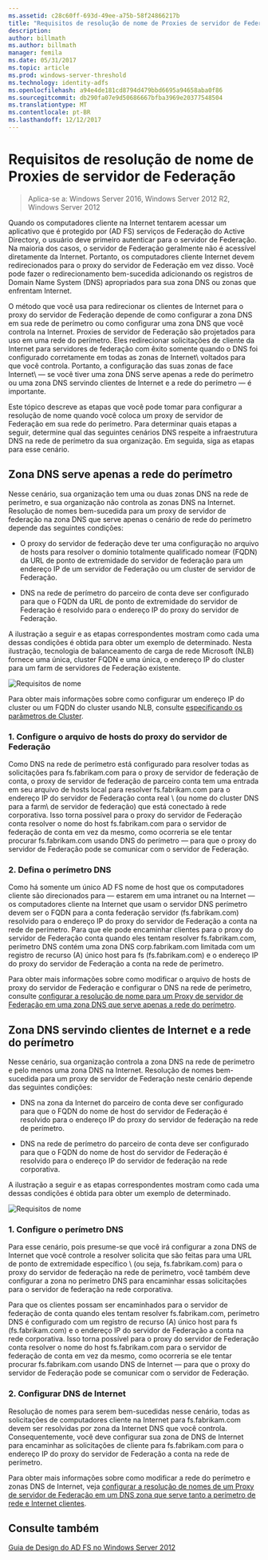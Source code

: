 ```yaml
---
ms.assetid: c28c60ff-693d-49ee-a75b-58f24866217b
title: "Requisitos de resolução de nome de Proxies de servidor de Federação"
description: 
author: billmath
ms.author: billmath
manager: femila
ms.date: 05/31/2017
ms.topic: article
ms.prod: windows-server-threshold
ms.technology: identity-adfs
ms.openlocfilehash: a94e4de181cd8794d479bbd6695a94658aba0f86
ms.sourcegitcommit: db290fa07e9d50686667bfba3969e20377548504
ms.translationtype: MT
ms.contentlocale: pt-BR
ms.lasthandoff: 12/12/2017
---
```

# <a name="name-resolution-requirements-for-federation-server-proxies"></a>Requisitos de resolução de nome de Proxies de servidor de Federação

>Aplica-se a: Windows Server 2016, Windows Server 2012 R2, Windows Server 2012

Quando os computadores cliente na Internet tentarem acessar um aplicativo que é protegido por \(AD FS\) serviços de Federação do Active Directory, o usuário deve primeiro autenticar para o servidor de Federação. Na maioria dos casos, o servidor de Federação geralmente não é acessível diretamente da Internet. Portanto, os computadores cliente Internet devem redirecionados para o proxy do servidor de Federação em vez disso. Você pode fazer o redirecionamento bem-sucedida adicionando os registros de Domain Name System \(DNS\) apropriados para sua zona DNS ou zonas que enfrentam Internet.  
  
O método que você usa para redirecionar os clientes de Internet para o proxy do servidor de Federação depende de como configurar a zona DNS em sua rede de perímetro ou como configurar uma zona DNS que você controla na Internet. Proxies de servidor de Federação são projetados para uso em uma rede do perímetro. Eles redirecionar solicitações de cliente da Internet para servidores de federação com êxito somente quando o DNS foi configurado corretamente em todas as zonas de Internet\ voltados para que você controla. Portanto, a configuração das suas zonas de face Internet\ — se você tiver uma zona DNS serve apenas a rede do perímetro ou uma zona DNS servindo clientes de Internet e a rede do perímetro — é importante.  
  
Este tópico descreve as etapas que você pode tomar para configurar a resolução de nome quando você coloca um proxy de servidor de Federação em sua rede do perímetro. Para determinar quais etapas a seguir, determine qual das seguintes cenários DNS respeite a infraestrutura DNS na rede de perímetro da sua organização. Em seguida, siga as etapas para esse cenário.  
  
## <a name="dns-zone-serving-only-the-perimeter-network"></a>Zona DNS serve apenas a rede do perímetro  
Nesse cenário, sua organização tem uma ou duas zonas DNS na rede de perímetro, e sua organização não controla as zonas DNS na Internet. Resolução de nomes bem-sucedida para um proxy de servidor de federação na zona DNS que serve apenas o cenário de rede do perímetro depende das seguintes condições:  
  
-   O proxy do servidor de federação deve ter uma configuração no arquivo de hosts para resolver o domínio totalmente qualificado nomear \(FQDN\) da URL de ponto de extremidade do servidor de federação para um endereço IP de um servidor de Federação ou um cluster de servidor de Federação.  
  
-   DNS na rede de perímetro do parceiro de conta deve ser configurado para que o FQDN da URL de ponto de extremidade do servidor de Federação é resolvido para o endereço IP do proxy do servidor de Federação.  
  
A ilustração a seguir e as etapas correspondentes mostram como cada uma dessas condições é obtida para obter um exemplo de determinado. Nesta ilustração, tecnologia de balanceamento de carga de rede Microsoft \(NLB\) fornece uma única, cluster FQDN e uma única, o endereço IP do cluster para um farm de servidores de Federação existente.  
  
![Requisitos de nome](media/adfs2_deploy_single_fs.gif)  
  
Para obter mais informações sobre como configurar um endereço IP do cluster ou um FQDN do cluster usando NLB, consulte [especificando os parâmetros de Cluster](https://go.microsoft.com/fwlink/?LinkId=75282).  
  
### <a name="1-configure-the-hosts-file-on-the-federation-server-proxy"></a>1. Configure o arquivo de hosts do proxy do servidor de Federação  
Como DNS na rede de perímetro está configurado para resolver todas as solicitações para fs.fabrikam.com para o proxy de servidor de federação de conta, o proxy de servidor de federação de parceiro conta tem uma entrada em seu arquivo de hosts local para resolver fs.fabrikam.com para o endereço IP do servidor de Federação conta real \ (ou nome do cluster DNS para a farm\ de servidor de federação) que está conectado à rede corporativa. Isso torna possível para o proxy do servidor de Federação conta resolver o nome do host fs.fabrikam.com para o servidor de federação de conta em vez da mesmo, como ocorreria se ele tentar procurar fs.fabrikam.com usando DNS do perímetro — para que o proxy do servidor de Federação pode se comunicar com o servidor de Federação.  
  
### <a name="2-configure-perimeter-dns"></a>2. Defina o perímetro DNS  
Como há somente um único AD FS nome de host que os computadores cliente são direcionados para — estarem em uma intranet ou na Internet — os computadores cliente na Internet que usam o servidor DNS perímetro devem ser o FQDN para a conta federação servidor \(fs.fabrikam.com\) resolvido para o endereço IP do proxy do servidor de Federação a conta na rede de perímetro. Para que ele pode encaminhar clientes para o proxy do servidor de Federação conta quando eles tentam resolver fs.fabrikam.com, perímetro DNS contém uma zona DNS corp.fabrikam.com limitada com um registro de recurso \(A\) único host para fs \(fs.fabrikam.com\) e o endereço IP do proxy do servidor de Federação a conta na rede de perímetro.  
  
Para obter mais informações sobre como modificar o arquivo de hosts de proxy do servidor de Federação e configurar o DNS na rede de perímetro, consulte [configurar a resolução de nome para um Proxy de servidor de Federação em uma zona DNS que serve apenas a rede do perímetro](../../ad-fs/deployment/Configure-Name-Resolution-for-a-Federation-Server-Proxy-in-a-DNS-Zone-That-Serves-Only-the-Perimeter-Network.md).  
  
## <a name="dns-zone-serving-both-the-perimeter-network-and-internet-clients"></a>Zona DNS servindo clientes de Internet e a rede do perímetro  
Nesse cenário, sua organização controla a zona DNS na rede de perímetro e pelo menos uma zona DNS na Internet. Resolução de nomes bem-sucedida para um proxy de servidor de Federação neste cenário depende das seguintes condições:  
  
-   DNS na zona da Internet do parceiro de conta deve ser configurado para que o FQDN do nome de host do servidor de Federação é resolvido para o endereço IP do proxy do servidor de federação na rede de perímetro.  
  
-   DNS na rede de perímetro do parceiro de conta deve ser configurado para que o FQDN do nome de host do servidor de Federação é resolvido para o endereço IP do servidor de federação na rede corporativa.  
  
A ilustração a seguir e as etapas correspondentes mostram como cada uma dessas condições é obtida para obter um exemplo de determinado.  
  
![Requisitos de nome](media/adfs2_deploy_fsp_3DNS.gif)  
  
### <a name="1-configure-perimeter-dns"></a>1. Configure o perímetro DNS  
Para esse cenário, pois presume-se que você irá configurar a zona DNS de Internet que você controle a resolver solicita que são feitas para uma URL de ponto de extremidade específico \ (ou seja, fs.fabrikam.com\) para o proxy do servidor de federação na rede de perímetro, você também deve configurar a zona no perímetro DNS para encaminhar essas solicitações para o servidor de federação na rede corporativa.  
  
Para que os clientes possam ser encaminhados para o servidor de federação de conta quando eles tentam resolver fs.fabrikam.com, perímetro DNS é configurado com um registro de recurso \(A\) único host para fs \(fs.fabrikam.com\) e o endereço IP do servidor de Federação a conta na rede corporativa. Isso torna possível para o proxy do servidor de Federação conta resolver o nome do host fs.fabrikam.com para o servidor de federação de conta em vez da mesmo, como ocorreria se ele tentar procurar fs.fabrikam.com usando DNS de Internet — para que o proxy do servidor de Federação pode se comunicar com o servidor de Federação.  
  
### <a name="2-configure-internet-dns"></a>2. Configurar DNS de Internet  
Resolução de nomes para serem bem-sucedidas nesse cenário, todas as solicitações de computadores cliente na Internet para fs.fabrikam.com devem ser resolvidas por zona da Internet DNS que você controla. Consequentemente, você deve configurar sua zona de DNS de Internet para encaminhar as solicitações de cliente para fs.fabrikam.com para o endereço IP do proxy do servidor de Federação a conta na rede de perímetro.  
  
Para obter mais informações sobre como modificar a rede do perímetro e zonas DNS de Internet, veja [configurar a resolução de nomes de um Proxy de servidor de Federação em um DNS zona que serve tanto a perímetro de rede e Internet clientes](../../ad-fs/deployment/Configure-Name-Resolution-for-a-Federation-Server-Proxy-in-a-DNS-Zone-That-Serves-Both-the-Perimeter-Network-and-Internet-Clients.md).  
  
## <a name="see-also"></a>Consulte também
[Guia de Design do AD FS no Windows Server 2012](AD-FS-Design-Guide-in-Windows-Server-2012.md)
